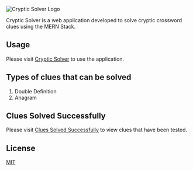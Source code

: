 ![Cryptic Solver Logo](https://devweb2019.cis.strath.ac.uk/~vib16216/CrypticSolverPublic/readme-logo.jpg)

Cryptic Solver is a web application developed to solve cryptic crossword clues using the MERN Stack.

## Usage

Please visit [Cryptic Solver](https://devweb2019.cis.strath.ac.uk/vib16216-nodejs/ "Cryptic Solver") to use the application.

## Types of clues that can be solved

1. Double Definition
2. Anagram

## Clues Solved Successfully

Please visit [Clues Solved Successfully](https://devweb2019.cis.strath.ac.uk/~vib16216/clues/) to view clues that have been tested.

## License

[MIT](https://choosealicense.com/licenses/mit/)
